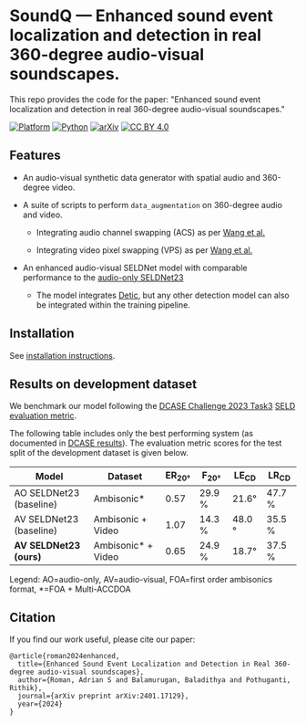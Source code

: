 # SoundQ — Enhanced sound event localization and detection in real 360-degree audio-visual soundscapes.

This repo provides the code for the paper: "Enhanced sound event localization and detection in real 360-degree audio-visual soundscapes."

[![Platform](https://img.shields.io/badge/Platform-linux-lightgrey?logo=linux)](https://www.linux.org/)
[![Python](https://img.shields.io/badge/Python-3.8%2B-orange?logo=python)](https://www.python.org/)	
[![arXiv](https://img.shields.io/badge/Arxiv-2401.03497-blueviolet?logo=arxiv)](https://arxiv.org/pdf/2401.17129)
[![CC BY 4.0](https://img.shields.io/badge/License-CC%20BY%204.0-lightgrey.svg)](https://creativecommons.org/licenses/by/4.0/)

## Features

- An audio-visual synthetic data generator with spatial audio and 360-degree video. 

- A suite of scripts to perform `data_augmentation` on 360-degree audio and video.

  - Integrating audio channel swapping (ACS) as per [Wang et al.](https://arxiv.org/abs/2101.02919)

  - Integrating video pixel swapping (VPS) as per [Wang et al.](https://dcase.community/documents/challenge2023/technical_reports/DCASE2023_Du_102_t3.pdf)

- An enhanced audio-visual SELDNet model with comparable performance to the [audio-only SELDNet23](https://github.com/sharathadavanne/seld-dcase2023)

  - The model integrates [Detic](https://github.com/facebookresearch/Detic), but any other detection model can also be integrated within the training pipeline.

## Installation

See [installation instructions](docs/INSTALL.md).

## Results on development dataset

We benchmark our model following the [DCASE Challenge 2023 Task3](https://dcase.community/challenge2023/task-sound-event-localization-and-detection-evaluated-in-real-spatial-sound-scenes) [SELD evaluation metric](https://www.aane.in/research/computational-audio-scene-analysis-casa/sound-event-localization-detection-and-tracking#h.ragsbsp7ujs).

The following table includes only the best performing system (as documented in [DCASE results](https://dcase.community/challenge2023/task-sound-event-localization-and-detection-evaluated-in-real-spatial-sound-scenes-results)). The evaluation metric scores for the test split of the development dataset is given below. 

| Model | Dataset | ER<sub>20°</sub> | F<sub>20°</sub> | LE<sub>CD</sub> | LR<sub>CD</sub> |
| ---- | ----| --- | --- | --- | --- |
| AO SELDNet23 (baseline) | Ambisonic\* | 0.57 | 29.9 % | 21.6&deg; | 47.7 % |
| AV SELDNet23 (baseline) | Ambisonic + Video | 1.07 | 14.3  % | 48.0 &deg; | 35.5 % |
| **AV SELDNet23 (ours)** | Ambisonic\* + Video | 0.65 | 24.9 % | 18.7&deg; | 37.5 % |

Legend: AO=audio-only, AV=audio-visual, FOA=first order ambisonics format, \*=FOA + Multi-ACCDOA

## Citation

If you find our work useful, please cite our paper:
```
@article{roman2024enhanced,
  title={Enhanced Sound Event Localization and Detection in Real 360-degree audio-visual soundscapes},
  author={Roman, Adrian S and Balamurugan, Baladithya and Pothuganti, Rithik},
  journal={arXiv preprint arXiv:2401.17129},
  year={2024}
}
```
